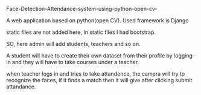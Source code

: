 Face-Detection-Attendance-system-using-python-open-cv-

A web application based on python(open CV). Used framework is Django

static files are not added here, In static files I had bootstrap.

  SO, here admin will add students, teachers and so on.
  
  A student will have to create their own dataset from their profile by logging-in
  and they will have to take courses under a teacher.
  
  when teacher logs in and tries to take attandence, the camera will try to recognize the faces,
  if it finds a match then it will give after clicking submit attandance.
